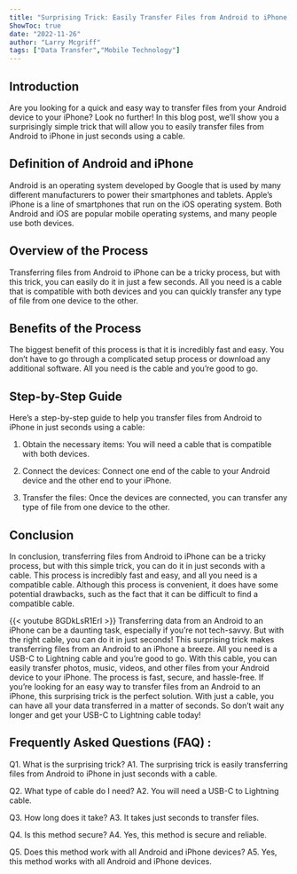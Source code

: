 ```yaml
---
title: "Surprising Trick: Easily Transfer Files from Android to iPhone in Just Seconds with a Cable!"
ShowToc: true 
date: "2022-11-26"
author: "Larry Mcgriff" 
tags: ["Data Transfer","Mobile Technology"]
---
```

## Introduction
Are you looking for a quick and easy way to transfer files from your Android device to your iPhone? Look no further! In this blog post, we’ll show you a surprisingly simple trick that will allow you to easily transfer files from Android to iPhone in just seconds using a cable. 

## Definition of Android and iPhone
Android is an operating system developed by Google that is used by many different manufacturers to power their smartphones and tablets. Apple’s iPhone is a line of smartphones that run on the iOS operating system. Both Android and iOS are popular mobile operating systems, and many people use both devices. 

## Overview of the Process
Transferring files from Android to iPhone can be a tricky process, but with this trick, you can easily do it in just a few seconds. All you need is a cable that is compatible with both devices and you can quickly transfer any type of file from one device to the other. 

## Benefits of the Process
The biggest benefit of this process is that it is incredibly fast and easy. You don’t have to go through a complicated setup process or download any additional software. All you need is the cable and you’re good to go. 

## Step-by-Step Guide
Here’s a step-by-step guide to help you transfer files from Android to iPhone in just seconds using a cable: 

1. Obtain the necessary items: You will need a cable that is compatible with both devices.

2. Connect the devices: Connect one end of the cable to your Android device and the other end to your iPhone.

3. Transfer the files: Once the devices are connected, you can transfer any type of file from one device to the other.

## Conclusion
In conclusion, transferring files from Android to iPhone can be a tricky process, but with this simple trick, you can do it in just seconds with a cable. This process is incredibly fast and easy, and all you need is a compatible cable. Although this process is convenient, it does have some potential drawbacks, such as the fact that it can be difficult to find a compatible cable.

{{< youtube 8GDkLsR1ErI >}} 
Transferring data from an Android to an iPhone can be a daunting task, especially if you’re not tech-savvy. But with the right cable, you can do it in just seconds! This surprising trick makes transferring files from an Android to an iPhone a breeze. All you need is a USB-C to Lightning cable and you’re good to go. With this cable, you can easily transfer photos, music, videos, and other files from your Android device to your iPhone. The process is fast, secure, and hassle-free. If you’re looking for an easy way to transfer files from an Android to an iPhone, this surprising trick is the perfect solution. With just a cable, you can have all your data transferred in a matter of seconds. So don’t wait any longer and get your USB-C to Lightning cable today!

## Frequently Asked Questions (FAQ) :
Q1. What is the surprising trick?
A1. The surprising trick is easily transferring files from Android to iPhone in just seconds with a cable.

Q2. What type of cable do I need?
A2. You will need a USB-C to Lightning cable.

Q3. How long does it take?
A3. It takes just seconds to transfer files.

Q4. Is this method secure?
A4. Yes, this method is secure and reliable.

Q5. Does this method work with all Android and iPhone devices?
A5. Yes, this method works with all Android and iPhone devices.


